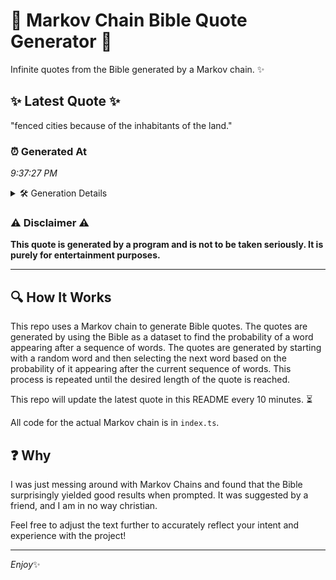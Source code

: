# 📖 Markov Chain Bible Quote Generator 📖

Infinite quotes from the Bible generated by a Markov chain. ✨

## ✨ Latest Quote ✨
"fenced cities because of the inhabitants of the land."

### ⏰ Generated At
*9:37:27 PM*

<details>
    <summary>🛠️ Generation Details</summary>
    <p>
        <strong>🌱 Seed:</strong> fenced<br>
        <strong>🔄 Iterations:</strong> 8<br>
        <strong>📜 Context History:</strong><br>[ fenced ]: cities<br>[ fenced, cities ]: because<br>[ fenced, cities, because ]: of<br>[ fenced, cities, because, of ]: the<br>[ fenced, cities, because, of, the ]: inhabitants<br>[ fenced, cities, because, of, the, inhabitants ]: of<br>[ cities, because, of, the, inhabitants, of ]: the<br>[ because, of, the, inhabitants, of, the ]: land.<br>
    </p>
</details>

### ⚠️ Disclaimer ⚠️
**This quote is generated by a program and is not to be taken seriously. It is purely for entertainment purposes.**

---

## 🔍 How It Works

This repo uses a Markov chain to generate Bible quotes. The quotes are generated by using the Bible as a dataset to find the probability of a word appearing after a sequence of words. The quotes are generated by starting with a random word and then selecting the next word based on the probability of it appearing after the current sequence of words. This process is repeated until the desired length of the quote is reached.

This repo will update the latest quote in this README every 10 minutes. ⏳

All code for the actual Markov chain is in `index.ts`.

## ❓ Why

I was just messing around with Markov Chains and found that the Bible surprisingly yielded good results when prompted. 
It was suggested by a friend, and I am in no way christian.

Feel free to adjust the text further to accurately reflect your intent and experience with the project!

---

*Enjoy*✨
